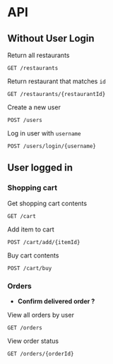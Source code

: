 # API

## Without User Login

Return all restaurants

`GET /restaurants`

Return restaurant that matches `id`

`GET /restaurants/{restaurantId}`

Create a new user

`POST /users`

Log in user with `username`

`POST /users/login/{username}`


## User logged in

### Shopping cart

Get shopping cart contents

`GET /cart`

Add item to cart

`POST /cart/add/{itemId}`

Buy cart contents

`POST /cart/buy`

### Orders

- **Confirm delivered order ?**

View all orders by user

`GET /orders`

View order status

`GET /orders/{orderId}`

